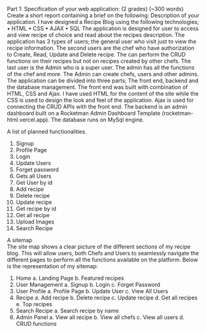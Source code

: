 Part 1: Specification of your web application: (2 grades) (~300 words) Create a short report containing a brief on the following: 
Description of your application. 
I have designed a Recipe Blog using the following technologies;
•	HTML
•	CSS
•	AJAX
•	SQL
The application is designed for user to access and view recipe of choice and read about the recipes description. The application has 3 types of users; the general user who visit just to view the recipe information. The second users are the chef who have authorization to Create, Read, Update and Delete recipe. The can perform the CRUD functions on their recipes but not on recipes created by other chefs. The last user is the Admin who is a super user. The admin has all the functions of the chef and more. The Admin can create chefs, users and other admins. 
The application can be divided into three parts; The front end, backend and the database management. The front end was built with combination of HTML, CSS and Ajax. I have used HTML for the content of the site while the CSS is used to design the look and feel of the application. Ajax is used for connecting the CRUD APIs with the front end. The backend is an admin dashboard built on a Rocketman Admin Dashboard Template  (rocketman-html.vercel.app). The database runs on MySql engine. 


A list of planned functionalities. 
1.	Signup 
2.	Profile Page
3.	Login
4.	Update Users
5.	Forget password
6.	Gets all Users
7.	Get User by id
8.	Add recipe
9.	Delete recipe
10.	Update recipe
11.	Get recipe by id
12.	Get all recipe
13.	Upload Images
14.	Search Recipe

A sitemap  
The site map shows a clear picture of the different sections of my recipe blog. This will allow users, both Chefs and Users to seamlessly navigate the different pages to perform all the functions available on the platform. 
Below is the representation of my sitemap:
1.	Home
a.	Landing Page
b.	Featured recipes 
2.	User Management
a.	Signup
b.	Login
c.	Forget Password
3.	User Profile
a.	Profile Page
b.	Update User
c.	View All Users 
4.	Recipe
a.	Add recipe
b.	Delete recipe
c.	Update recipe
d.	Get all recipes
e.	Top recipes
5.	Search Recipe
a.	Search recipe by name
6.	Admin Panel
a.	View all recipe
b.	View all chefs
c.	View all users
d.	CRUD functions
